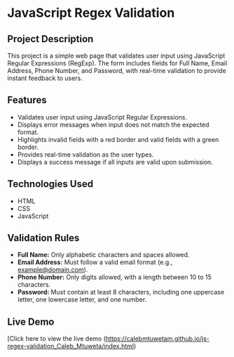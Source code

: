 # JavaScript Regex Validation

## Project Description
This project is a simple web page that validates user input using JavaScript Regular Expressions (RegExp). The form includes fields for Full Name, Email Address, Phone Number, and Password, with real-time validation to provide instant feedback to users.

## Features
- Validates user input using JavaScript Regular Expressions.
- Displays error messages when input does not match the expected format.
- Highlights invalid fields with a red border and valid fields with a green border.
- Provides real-time validation as the user types.
- Displays a success message if all inputs are valid upon submission.

## Technologies Used
- HTML
- CSS
- JavaScript

## Validation Rules
- **Full Name:** Only alphabetic characters and spaces allowed.
- **Email Address:** Must follow a valid email format (e.g., example@domain.com).
- **Phone Number:** Only digits allowed, with a length between 10 to 15 characters.
- **Password:** Must contain at least 8 characters, including one uppercase letter, one lowercase letter, and one number.

## Live Demo
[Click here to view the live demo
(https://calebmtuwetam.github.io/js-regex-validation_Caleb_Mtuweta/index.html)

